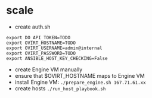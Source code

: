 # scale
* create auth.sh
```
export DO_API_TOKEN=TODO
export OVIRT_HOSTNAME=TODO
export OVIRT_USERNAME=admin@internal
export OVIRT_PASSWORD=TODO
export ANSIBLE_HOST_KEY_CHECKING=False
```
* create Engine VM manually
* ensure that $OVIRT_HOSTNAME maps to Engine VM
* install Engine VM: `./prepare_engine.sh 167.71.61.xx`
* create hosts `./run_host_playbook.sh`

